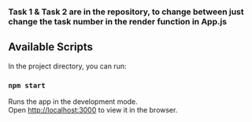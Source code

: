 ###  Task 1 & Task 2 are in the repository, to change between just change the task number in the render function in App.js ###

## Available Scripts

In the project directory, you can run:

### `npm start`

Runs the app in the development mode.<br />
Open [http://localhost:3000](http://localhost:3000) to view it in the browser.

